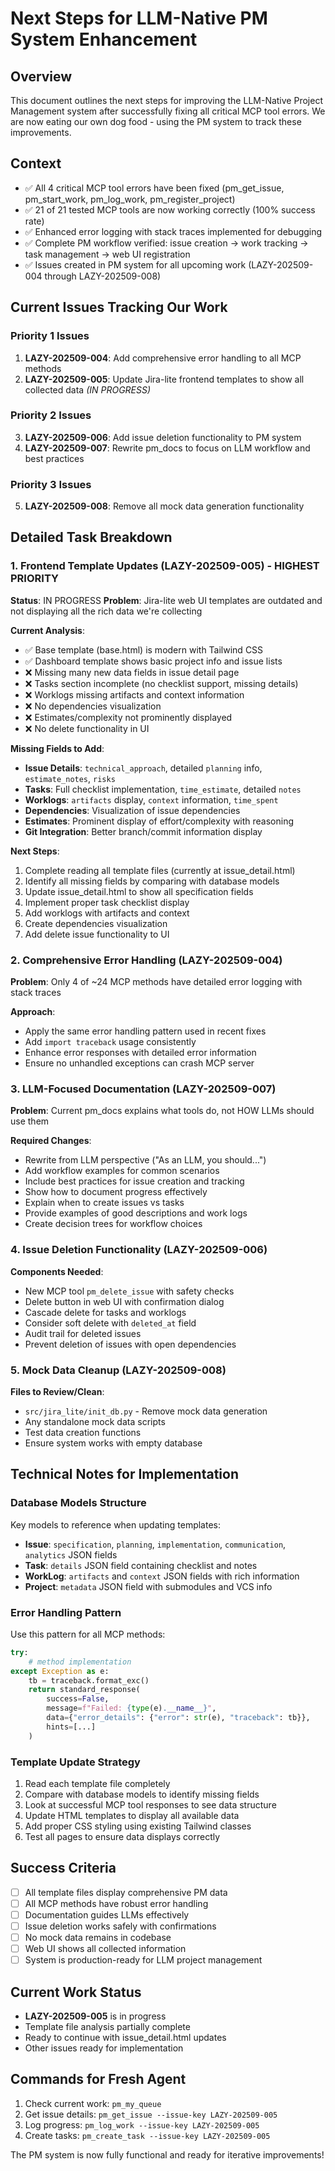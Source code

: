 # Next Steps for LLM-Native PM System Enhancement

## Overview
This document outlines the next steps for improving the LLM-Native Project Management system after successfully fixing all critical MCP tool errors. We are now eating our own dog food - using the PM system to track these improvements.

## Context
- ✅ All 4 critical MCP tool errors have been fixed (pm_get_issue, pm_start_work, pm_log_work, pm_register_project)
- ✅ 21 of 21 tested MCP tools are now working correctly (100% success rate)
- ✅ Enhanced error logging with stack traces implemented for debugging
- ✅ Complete PM workflow verified: issue creation → work tracking → task management → web UI registration
- ✅ Issues created in PM system for all upcoming work (LAZY-202509-004 through LAZY-202509-008)

## Current Issues Tracking Our Work

### Priority 1 Issues
1. **LAZY-202509-004**: Add comprehensive error handling to all MCP methods
2. **LAZY-202509-005**: Update Jira-lite frontend templates to show all collected data *(IN PROGRESS)*

### Priority 2 Issues
3. **LAZY-202509-006**: Add issue deletion functionality to PM system
4. **LAZY-202509-007**: Rewrite pm_docs to focus on LLM workflow and best practices

### Priority 3 Issues
5. **LAZY-202509-008**: Remove all mock data generation functionality

## Detailed Task Breakdown

### 1. Frontend Template Updates (LAZY-202509-005) - HIGHEST PRIORITY
**Status**: IN PROGRESS
**Problem**: Jira-lite web UI templates are outdated and not displaying all the rich data we're collecting

**Current Analysis**:
- ✅ Base template (base.html) is modern with Tailwind CSS
- ✅ Dashboard template shows basic project info and issue lists
- ❌ Missing many new data fields in issue detail page
- ❌ Tasks section incomplete (no checklist support, missing details)
- ❌ Worklogs missing artifacts and context information
- ❌ No dependencies visualization
- ❌ Estimates/complexity not prominently displayed
- ❌ No delete functionality in UI

**Missing Fields to Add**:
- **Issue Details**: `technical_approach`, detailed `planning` info, `estimate_notes`, `risks`
- **Tasks**: Full checklist implementation, `time_estimate`, detailed `notes`
- **Worklogs**: `artifacts` display, `context` information, `time_spent`
- **Dependencies**: Visualization of issue dependencies
- **Estimates**: Prominent display of effort/complexity with reasoning
- **Git Integration**: Better branch/commit information display

**Next Steps**:
1. Complete reading all template files (currently at issue_detail.html)
2. Identify all missing fields by comparing with database models
3. Update issue_detail.html to show all specification fields
4. Implement proper task checklist display
5. Add worklogs with artifacts and context
6. Create dependencies visualization
7. Add delete issue functionality to UI

### 2. Comprehensive Error Handling (LAZY-202509-004)
**Problem**: Only 4 of ~24 MCP methods have detailed error logging with stack traces

**Approach**:
- Apply the same error handling pattern used in recent fixes
- Add `import traceback` usage consistently
- Enhance error responses with detailed error information
- Ensure no unhandled exceptions can crash MCP server

### 3. LLM-Focused Documentation (LAZY-202509-007)
**Problem**: Current pm_docs explains what tools do, not HOW LLMs should use them

**Required Changes**:
- Rewrite from LLM perspective ("As an LLM, you should...")
- Add workflow examples for common scenarios
- Include best practices for issue creation and tracking
- Show how to document progress effectively
- Explain when to create issues vs tasks
- Provide examples of good descriptions and work logs
- Create decision trees for workflow choices

### 4. Issue Deletion Functionality (LAZY-202509-006)
**Components Needed**:
- New MCP tool `pm_delete_issue` with safety checks
- Delete button in web UI with confirmation dialog
- Cascade delete for tasks and worklogs
- Consider soft delete with `deleted_at` field
- Audit trail for deleted issues
- Prevent deletion of issues with open dependencies

### 5. Mock Data Cleanup (LAZY-202509-008)
**Files to Review/Clean**:
- `src/jira_lite/init_db.py` - Remove mock data generation
- Any standalone mock data scripts
- Test data creation functions
- Ensure system works with empty database

## Technical Notes for Implementation

### Database Models Structure
Key models to reference when updating templates:
- **Issue**: `specification`, `planning`, `implementation`, `communication`, `analytics` JSON fields
- **Task**: `details` JSON field containing checklist and notes
- **WorkLog**: `artifacts` and `context` JSON fields with rich information
- **Project**: `metadata` JSON field with submodules and VCS info

### Error Handling Pattern
Use this pattern for all MCP methods:
```python
try:
    # method implementation
except Exception as e:
    tb = traceback.format_exc()
    return standard_response(
        success=False,
        message=f"Failed: {type(e).__name__}",
        data={"error_details": {"error": str(e), "traceback": tb}},
        hints=[...]
    )
```

### Template Update Strategy
1. Read each template file completely
2. Compare with database models to identify missing fields
3. Look at successful MCP tool responses to see data structure
4. Update HTML templates to display all available data
5. Add proper CSS styling using existing Tailwind classes
6. Test all pages to ensure data displays correctly

## Success Criteria
- [ ] All template files display comprehensive PM data
- [ ] All MCP methods have robust error handling
- [ ] Documentation guides LLMs effectively
- [ ] Issue deletion works safely with confirmations
- [ ] No mock data remains in codebase
- [ ] Web UI shows all collected information
- [ ] System is production-ready for LLM project management

## Current Work Status
- **LAZY-202509-005** is in progress
- Template file analysis partially complete
- Ready to continue with issue_detail.html updates
- Other issues ready for implementation

## Commands for Fresh Agent
1. Check current work: `pm_my_queue`
2. Get issue details: `pm_get_issue --issue-key LAZY-202509-005`
3. Log progress: `pm_log_work --issue-key LAZY-202509-005`
4. Create tasks: `pm_create_task --issue-key LAZY-202509-005`

The PM system is now fully functional and ready for iterative improvements!